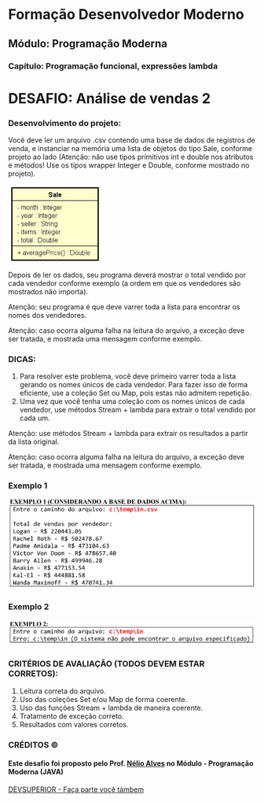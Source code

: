 # Formação Desenvolvedor Moderno
## Módulo: Programação Moderna
### Capítulo: Programação funcional, expressões lambda

# DESAFIO: Análise de vendas 2
### Desenvolvimento do projeto:

<p>Você deve ler um arquivo .csv contendo uma base de dados de registros
de venda, e instanciar na memória uma lista de objetos do tipo Sale,
conforme projeto ao lado (Atenção: não use tipos primitivos int e double
nos atributos e métodos! Use os tipos wrapper Integer e Double,
conforme mostrado no projeto).</p>

<img src="https://github.com/vivianezzt/DesafioAnaliseDeVendas_2/blob/main/img/PROJETO-UML.png">

<p>Depois de ler os dados, seu programa deverá mostrar o total vendido por cada vendedor conforme exemplo
(a ordem em que os vendedores são mostrados não importa).</p>

<p>Atenção: seu programa é que deve varrer toda a lista para encontrar os nomes dos vendedores.</p>

<p>Atenção: caso ocorra alguma falha na leitura do arquivo, a exceção deve ser tratada, e mostrada uma
mensagem conforme exemplo.</p>

### DICAS:


<OL>
  <li>Para resolver este problema, você deve primeiro varrer toda a lista gerando os nomes únicos de cada
vendedor. Para fazer isso de forma eficiente, use a coleção Set ou Map, pois estas não admitem repetição.</li>
  <li>Uma vez que você tenha uma coleção com os nomes únicos de cada vendedor, use métodos Stream +
lambda para extrair o total vendido por cada um.</li>
</OL>

<p>Atenção: use métodos Stream + lambda para extrair os resultados a partir da lista original.</p>

<p>Atenção: caso ocorra alguma falha na leitura do arquivo, a exceção deve ser tratada, e mostrada uma
mensagem conforme exemplo.</p>

### Exemplo 1
<img src="https://github.com/vivianezzt/DesafioAnaliseDeVendas_2/blob/main/img/EXEMPLO_1.png">

### Exemplo 2
<img src="https://github.com/vivianezzt/DesafioAnaliseDeVendas_2/blob/main/img/EXEMPLO_2.png">

### CRITÉRIOS DE AVALIAÇÃO (TODOS DEVEM ESTAR CORRETOS):
<ol>
  <li>Leitura correta do arquivo.</li>
  <li>Uso das coleções Set e/ou Map de forma coerente.</li>
  <li>Uso das funções Stream + lambda de maneira coerente.</li>
  <li>Tratamento de exceção correto.</li>
  <li>Resultados com valores corretos.</li>
</ol>  


<h3> CRÉDITOS &copy;</h3>
<h4> Este desafio foi proposto pelo Prof. <a href="https://www.instagram.com/devsuperior.ig/">Nélio Alves</a> no Módulo - Programação Moderna (JAVA)
</h4><a href="https://devsuperior.com.br/evento-sds">DEVSUPERIOR - Faça parte você támbem</a>
